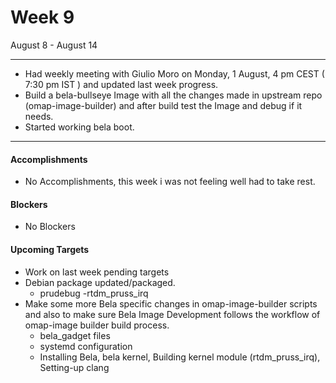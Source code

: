 # Week 9
August 8 - August 14

---
- Had weekly meeting with Giulio Moro on Monday, 1 August, 4 pm CEST ( 7:30 pm IST ) and updated last week progress.
- Build a bela-bullseye Image with all the changes made in upstream repo (omap-image-builder) and after build test the Image and debug if it needs.
- Started working bela boot.


----

#### **Accomplishments**

- No Accomplishments, this week i was not feeling well had to take rest.
    
#### **Blockers**
- No Blockers

#### **Upcoming Targets**
- Work on last week pending targets 
- Debian package updated/packaged.
    - prudebug
    -rtdm_pruss_irq
- Make some more Bela specific changes in omap-image-builder scripts and also to make sure Bela Image Development follows the workflow of omap-image builder build process.
    - bela_gadget files
    - systemd configuration
    - Installing Bela, bela kernel, Building kernel module (rtdm_pruss_irq), Setting-up clang


